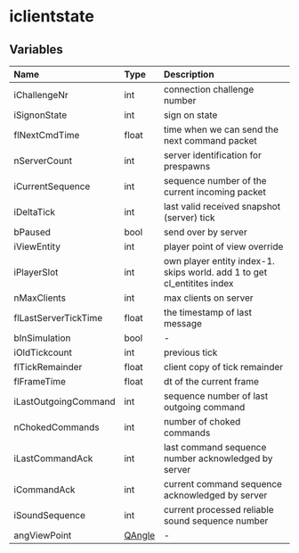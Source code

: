 # iclientstate

## Variables

| Name | Type | Description |
| :--- | :--- | :--- |
| iChallengeNr | int | connection challenge number |
| iSignonState | int | sign on state |
| flNextCmdTime | float | time when we can send the next command packet |
| nServerCount | int | server identification for prespawns |
| iCurrentSequence | int | sequence number of the current incoming packet |
| iDeltaTick | int | last valid received snapshot \(server\) tick |
| bPaused | bool | send over by server |
| iViewEntity | int | player point of view override |
| iPlayerSlot | int | own player entity index-1. skips world. add 1 to get cl\_entitites index |
| nMaxClients | int | max clients on server |
| flLastServerTickTime | float | the timestamp of last message |
| bInSimulation | bool | - |
| iOldTickcount | int | previous tick |
| flTickRemainder | float | client copy of tick remainder |
| flFrameTime | float | dt of the current frame |
| iLastOutgoingCommand | int | sequence number of last outgoing command |
| nChokedCommands | int | number of choked commands |
| iLastCommandAck | int | last command sequence number acknowledged by server |
| iCommandAck | int | current command sequence acknowledged by server |
| iSoundSequence | int | current processed reliable sound sequence number |
| angViewPoint | [QAngle](../datatypes/qangle.md) | - |

